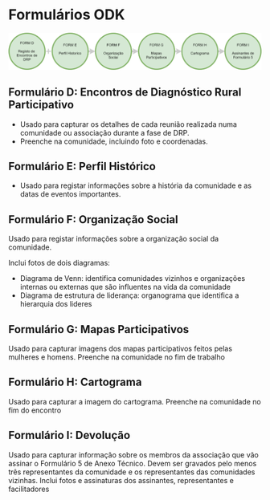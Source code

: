 # Formulários ODK

![](../.gitbook/assets/delim_com.png)

## Formulário D: Encontros de Diagnóstico Rural Participativo

* Usado para capturar os detalhes de cada reunião realizada numa comunidade ou associação durante a fase de DRP. 
* Preenche na comunidade, incluindo foto e coordenadas. 

## Formulário E: Perfil Histórico

* Usado para registar informações sobre a história da comunidade e as datas de eventos importantes. 

## Formulário F: Organização Social

Usado para registar informações sobre a organização social da comunidade.

Inclui fotos de dois diagramas:

* Diagrama de Venn: identifica comunidades vizinhos e organizações internas ou externas que são influentes na vida da comunidade
* Diagrama de estrutura de liderança: organograma que identifica a hierarquia dos lideres 

## Formulário G: Mapas Participativos

Usado para capturar imagens dos mapas participativos feitos pelas mulheres e homens. Preenche na comunidade no fim de trabalho

## Formulário H: Cartograma

Usado para capturar a imagem do cartograma. Preenche na comunidade no fim do encontro

## Formulário I: Devolução

Usado para capturar informação sobre os membros da associação que vão assinar o Formulário 5 de Anexo Técnico. Devem ser gravados pelo menos três representantes da comunidade e os representantes das comunidades vizinhas. Inclui fotos e assinaturas dos assinantes, representantes e facilitadores

